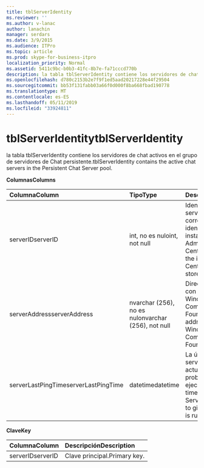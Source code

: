 ```yaml
---
title: tblServerIdentity
ms.reviewer: ''
ms.author: v-lanac
author: lanachin
manager: serdars
ms.date: 3/9/2015
ms.audience: ITPro
ms.topic: article
ms.prod: skype-for-business-itpro
localization_priority: Normal
ms.assetid: 5411c9bc-b0b3-41fc-8b7e-fa71cccd770b
description: la tabla tblServerIdentity contiene los servidores de chat activos en el grupo de servidores de Chat persistente.
ms.openlocfilehash: d780c2153b2e7f9f1ed5aad20217228e44f29504
ms.sourcegitcommit: bb53f131fabb03a66f0d000f8ba668fbad190778
ms.translationtype: MT
ms.contentlocale: es-ES
ms.lasthandoff: 05/11/2019
ms.locfileid: "33924811"
---
```

# <a name="tblserveridentity"></a><span data-ttu-id="1fc48-103">tblServerIdentity</span><span class="sxs-lookup"><span data-stu-id="1fc48-103">tblServerIdentity</span></span>
 
<span data-ttu-id="1fc48-104">la tabla tblServerIdentity contiene los servidores de chat activos en el grupo de servidores de Chat persistente.</span><span class="sxs-lookup"><span data-stu-id="1fc48-104">tblServerIdentity contains the active chat servers in the Persistent Chat Server pool.</span></span>
  
<span data-ttu-id="1fc48-105">**Columnas**</span><span class="sxs-lookup"><span data-stu-id="1fc48-105">**Columns**</span></span>

|<span data-ttu-id="1fc48-106">**Columna**</span><span class="sxs-lookup"><span data-stu-id="1fc48-106">**Column**</span></span>|<span data-ttu-id="1fc48-107">**Tipo**</span><span class="sxs-lookup"><span data-stu-id="1fc48-107">**Type**</span></span>|<span data-ttu-id="1fc48-108">**Descripción**</span><span class="sxs-lookup"><span data-stu-id="1fc48-108">**Description**</span></span>|
|:-----|:-----|:-----|
|<span data-ttu-id="1fc48-109">serverID</span><span class="sxs-lookup"><span data-stu-id="1fc48-109">serverID</span></span>  <br/> |<span data-ttu-id="1fc48-110">int, no es nulo</span><span class="sxs-lookup"><span data-stu-id="1fc48-110">int, not null</span></span>  <br/> |<span data-ttu-id="1fc48-111">Identificador de servidor.</span><span class="sxs-lookup"><span data-stu-id="1fc48-111">Server ID.</span></span> <span data-ttu-id="1fc48-112">Se corresponde con un identificador de instancia de almacén de Administración Central.</span><span class="sxs-lookup"><span data-stu-id="1fc48-112">Corresponds to the instance ID from Central Management store.</span></span>  <br/> |
|<span data-ttu-id="1fc48-113">serverAddress</span><span class="sxs-lookup"><span data-stu-id="1fc48-113">serverAddress</span></span>  <br/> |<span data-ttu-id="1fc48-114">nvarchar (256), no es nulo</span><span class="sxs-lookup"><span data-stu-id="1fc48-114">nvarchar (256), not null</span></span>  <br/> |<span data-ttu-id="1fc48-115">Dirección de servidor con la dirección de Windows Communication Foundation.</span><span class="sxs-lookup"><span data-stu-id="1fc48-115">Server address using the Windows Communication Foundation address.</span></span>  <br/> |
|<span data-ttu-id="1fc48-116">serverLastPingTime</span><span class="sxs-lookup"><span data-stu-id="1fc48-116">serverLastPingTime</span></span>  <br/> |<span data-ttu-id="1fc48-117">datetime</span><span class="sxs-lookup"><span data-stu-id="1fc48-117">datetime</span></span>  <br/> |<span data-ttu-id="1fc48-118">La última vez que el servidor de canal actualizó esta fila para probar que se está ejecutando.</span><span class="sxs-lookup"><span data-stu-id="1fc48-118">The latest time that the Channel Server updated this row to give evidence that it is running.</span></span>  <br/> |
   
<span data-ttu-id="1fc48-119">**Clave**</span><span class="sxs-lookup"><span data-stu-id="1fc48-119">**Key**</span></span>

|<span data-ttu-id="1fc48-120">**Columna**</span><span class="sxs-lookup"><span data-stu-id="1fc48-120">**Column**</span></span>|<span data-ttu-id="1fc48-121">**Descripción**</span><span class="sxs-lookup"><span data-stu-id="1fc48-121">**Description**</span></span>|
|:-----|:-----|
|<span data-ttu-id="1fc48-122">serverID</span><span class="sxs-lookup"><span data-stu-id="1fc48-122">serverID</span></span>  <br/> |<span data-ttu-id="1fc48-123">Clave principal.</span><span class="sxs-lookup"><span data-stu-id="1fc48-123">Primary key.</span></span>  <br/> |
   

